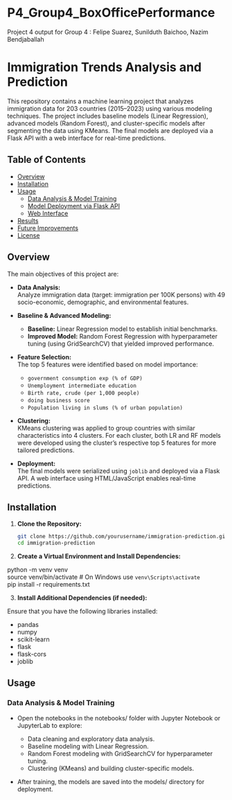 # P4_Group4_BoxOfficePerformance
Project 4 output for Group 4 : Felipe Suarez, Sunilduth Baichoo, Nazim Bendjaballah
# Immigration Trends Analysis and Prediction

This repository contains a machine learning project that analyzes immigration data for 203 countries (2015–2023) using various modeling techniques. The project includes baseline models (Linear Regression), advanced models (Random Forest), and cluster-specific models after segmenting the data using KMeans. The final models are deployed via a Flask API with a web interface for real-time predictions.

## Table of Contents

- [Overview](#overview)
- [Installation](#installation)
- [Usage](#usage)
  - [Data Analysis & Model Training](#data-analysis--model-training)
  - [Model Deployment via Flask API](#model-deployment-via-flask-api)
  - [Web Interface](#web-interface)
- [Results](#results)
- [Future Improvements](#future-improvements)
- [License](#license)

## Overview

The main objectives of this project are:
- **Data Analysis:**  
  Analyze immigration data (target: immigration per 100K persons) with 49 socio-economic, demographic, and environmental features.
  
- **Baseline & Advanced Modeling:**  
  - **Baseline:** Linear Regression model to establish initial benchmarks.
  - **Improved Model:** Random Forest Regression with hyperparameter tuning (using GridSearchCV) that yielded improved performance.
  
- **Feature Selection:**  
  The top 5 features were identified based on model importance:
  - `government consumption exp (% of GDP)`
  - `Unemployment intermediate education`
  - `Birth rate, crude (per 1,000 people)`
  - `doing business score`
  - `Population living in slums (% of urban population)`

- **Clustering:**  
  KMeans clustering was applied to group countries with similar characteristics into 4 clusters. For each cluster, both LR and RF models were developed using the cluster’s respective top 5 features for more tailored predictions.

- **Deployment:**  
  The final models were serialized using `joblib` and deployed via a Flask API. A web interface using HTML/JavaScript enables real-time predictions.

## Installation

1. **Clone the Repository:**

   ```bash
   git clone https://github.com/yourusername/immigration-prediction.git
   cd immigration-prediction

2. **Create a Virtual Environment and Install Dependencies:**

python -m venv venv <br>
source venv/bin/activate       # On Windows use `venv\Scripts\activate` <br>
pip install -r requirements.txt

3. **Install Additional Dependencies (if needed):**

Ensure that you have the following libraries installed:

- pandas
- numpy
- scikit-learn
- flask
- flask-cors
- joblib

## Usage
### Data Analysis & Model Training
- Open the notebooks in the notebooks/ folder with Jupyter Notebook or JupyterLab to explore:

    - Data cleaning and exploratory data analysis.
    - Baseline modeling with Linear Regression.
    - Random Forest modeling with GridSearchCV for hyperparameter tuning.
    - Clustering (KMeans) and building cluster-specific models.
- After training, the models are saved into the models/ directory for deployment.


